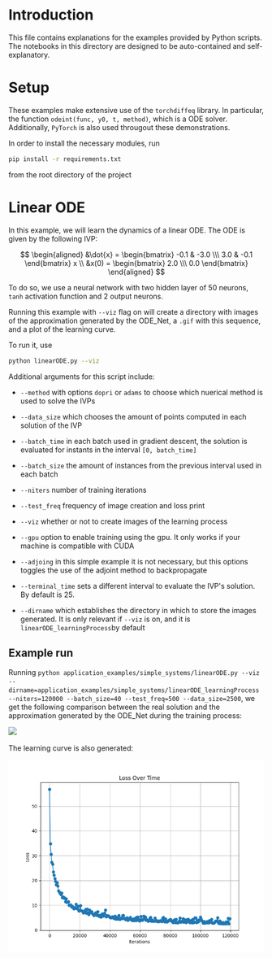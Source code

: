 # Introduction

This file contains explanations for the examples provided by Python scripts. The notebooks in this
directory are designed to be auto-contained and self-explanatory.

# Setup

These examples make extensive use of the `torchdiffeq` library. In particular, the function `odeint(func, y0, t, method)`, which is a ODE solver. Additionally, `PyTorch` is also used througout these demonstrations.

In order to install the necessary modules, run
```bash
pip install -r requirements.txt
```
from the root directory of the project

# Linear ODE

In this example, we will learn the dynamics of a linear ODE. The ODE is given by the following IVP:

$$
\begin{aligned}
&\dot{x} = \begin{bmatrix} -0.1 & -3.0 \\\ 3.0 & -0.1 \end{bmatrix} x \\
&x(0) = \begin{bmatrix} 2.0 \\\ 0.0 \end{bmatrix}
\end{aligned}
$$

To do so, we use a neural network with two hidden layer of 50 neurons, `tanh` activation function and 2 output neurons. 

Running this example with `--viz` flag on will create a directory with images of the approximation generated by the ODE_Net, a `.gif` with this sequence, and a plot of the learning curve.

To run it, use 
```bash
python linearODE.py --viz
```

Additional arguments for this script include:

* `--method` with options `dopri` or `adams` to choose which nuerical method is used to solve the IVPs

* `--data_size` which chooses the amount of points computed in each solution of the IVP

* `--batch_time` in each batch used in gradient descent, the solution is evaluated for instants in the interval `[0, batch_time]`

* `--batch_size` the amount of instances from the previous interval used in each batch

* `--niters` number of training iterations

* `--test_freq` frequency of image creation and loss print

* `--viz` whether or not to create images of the learning process

* `--gpu` option to enable training using the gpu. It only works if your machine is compatible with CUDA

* `--adjoing` in this simple example it is not necessary, but this options toggles the use of the adjoint method to 
backpropagate

* `--terminal_time` sets a different interval to evaluate the IVP's solution. By default is 25.

* `--dirname` which establishes the directory in which to store the images generated. It is only relevant if `--viz` 
is on, and it is `linearODE_learningProcess`by default

## Example run

Running `python application_examples/simple_systems/linearODE.py --viz --dirname=application_examples/simple_systems/linearODE_learningProcess --niters=120000 --batch_size=40 --test_freq=500 --data_size=2500`,
we get the following comparison between the real solution and the approximation generated by the ODE_Net during the
training process:

<img src="linearODE_learningProcess/linearODE.gif" />

The learning curve is also generated:

<img src="linearODE_learningProcess/learning_curve.png" />
